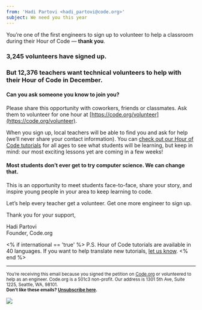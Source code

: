 ```yaml
---
from: 'Hadi Partovi <hadi_partovi@code.org>'
subject: We need you this year
---
```


You’re one of the first engineers to sign up to volunteer to help a classroom during their Hour of Code — **thank you**.

### 3,245 volunteers have signed up.

### But 12,376 teachers want technical volunteers to help with their Hour of Code in December.

#### Can you ask someone you know to join you?
Please share this opportunity with coworkers, friends or classmates. Ask them to volunteer for one hour at [https://code.org/volunteer](https://code.org/volunteer). 

When you sign up, local teachers will be able to find you and ask for help (we’ll never share your contact information). You can [check out our Hour of Code tutorials](https://code.org/learn) for all ages to see what students will be learning, but keep in mind: our most exciting lessons yet are coming in a few weeks!

#### Most students don’t ever get to try computer science. We can change that. 

This is an opportunity to meet students face-to-face, share your story, and inspire young people in your area to keep learning to code. 

Let’s help every teacher get a volunteer. Get one more engineer to sign up.

Thank you for your support,

Hadi Partovi<br />
Founder, Code.org

<% if international == 'true' %>
P.S. Hour of Code tutorials are available in 40 languages. If you want to help translate new tutorials, [let us know](http://code.org/translate).
<% end %>

<hr>

<small>You’re receiving this email because you signed the petition on <a href="https://Code.org/">Code.org</a> or volunteered to help as an engineer. Code.org is a 501c3 non-profit. Our address is 1301 5th Ave, Suite 1225, Seattle, WA, 98101.</small> <br />
<small><strong>Don't like these emails? [Unsubscribe here](<%= unsubscribe_link %>).</strong></small>


![](<%= tracking_pixel %>)
